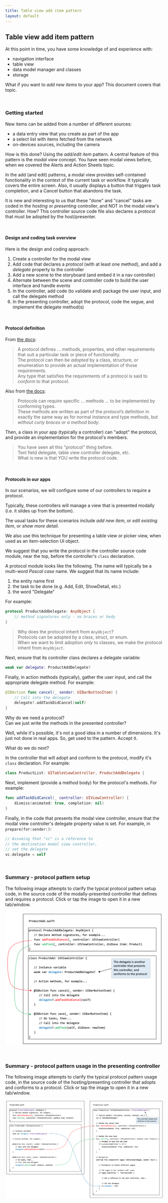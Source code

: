 ```yaml
---
title: Table view add item pattern
layout: default
---
```


## Table view add item pattern

At this point in time, you have some knowledge of and experience with:
* navigation interface  
* table view  
* data model manager and classes  
* storage  

What if you want to *add new items* to your app? This document covers that topic. 

<br>

### Getting started

New items can be added from a number of different sources:
* a data entry view that you create as part of the app
* a select list with items fetched from the network
* on-devices sources, including the camera

How is this done? Using the *add/edit item* pattern. A central feature of this pattern is the *modal view* concept. You have seen modal views before, when we covered the Alerts and Action Sheets topic. 

In the add (and edit) patterns, a modal view provides self-contained functionality in the context of the current task or workflow. It typically covers the entire screen. Also, it usually displays a button that triggers task completion, and a Cancel button that abandons the task. 

It is new and interesting to us that these "done" and "cancel" tasks are coded in the *hosting* or *presenting* controller, and NOT in the modal view's controller. How? This controller source code file also declares a *protocol* that must be adopted by the host/presenter. 

<br>

#### Design and coding task overview

Here is the design and coding approach:

1. Create a controller for the modal view
2. Add code that declares a *protocol* (with at least one method), and add a *delegate* property to the controller
3. Add a new scene to the storyboard (and embed it in a nav controller)
4. Alternate between the scene and controller code to build the user interface and handle events
5. In the controller, add code (to validate and) package the user input, and call the delegate method
6. In the presenting controller, adopt the protocol, code the segue, and implement the delegate method(s)

<br>

#### Protocol definition

From [the docs](https://docs.swift.org/swift-book/LanguageGuide/Protocols.html):

> A protocol defines ... methods, properties, and other requirements that suit a particular task or piece of functionality.  
> The protocol can then be *adopted* by a class, structure, or enumeration to provide an actual implementation of those requirements.  
> Any type that satisfies the requirements of a protocol is said to *conform* to that protocol.

Also from [the docs](https://docs.swift.org/swift-book/LanguageGuide/Protocols.html#ID270):

> Protocols can require specific ... methods ... to be implemented by conforming types.  
> These methods are written as part of the protocol’s definition in exactly the same way as for normal instance and type methods, but *without curly braces or a method body*.

Then, a class in your app (typically a controller) can "adopt" the protocol, and provide an implementation for the protocol's members.

> You have seen all this "protocol" thing before.  
> Text field delegate, table view controller delegate, etc.  
> What is new is that YOU write the protocol code.  

<br>

#### Protocols in our apps 

In our scenarios, we will configure some of our controllers to require a protocol. 

Typically, these controllers will manage a view that is presented modally (i.e. it slides up from the bottom). 

The usual tasks for these scenarios include *add new item*, or *edit existing item*, or *show more detail*. 

We also use this technique for presenting a table view or picker view, when used as an item-selection UI object. 

We suggest that you write the protocol in the controller source code module, near the top, before the controller's `class` declaration. 

A protocol module looks like the following. The name will typically be a multi-word *Pascal case* name. We suggest that its name include: 
1. the entity name first
1. the task to be done (e.g. Add, Edit, ShowDetail, etc.)
1. the word "Delegate" 

For example:

```swift
protocol ProductAddDelegate: AnyObject {
	// method signatures only - no braces or body
}
```

> Why does the protocol inherit from `AnyObject`?  
> Protocols can be adopted by a class, struct, or enum.  
> When we want to limit adoption *only* to classes, we make the protocol inherit from `AnyObject`. 

Next, ensure that its controller class declares a delegate variable:

```swift
weak var delegate: ProductAddDelegate?
```

Finally, in action methods (typically), gather the user input, and call the appropriate delegate method. For example:

```swift
@IBAction func cancel(_ sender: UIBarButtonItem) {
    // Call into the delegate
    delegate?.addTaskDidCancel(self)
}
```

Why do we need a protocol?  
Can we just write the methods in the presented controller?  

Well, while it's possible, it's not a good idea in a number of dimensions. It's just not done in real apps. So, get used to the pattern. Accept it.

What do we do next?

In the controller that will adopt and conform to the protocol, modify it's `class` declaration. For example: 

```swift
class ProductList: UITableViewController, ProductAddDelegate {
```

Next, implement (provide a method body) for the protocol's methods. For example:

```swift
func addTaskDidCancel(_ controller: UIViewController) {
    dismiss(animated: true, completion: nil)
}
```

Finally, in the code that presents the modal view controller, ensure that the modal view controller's delegate property value is set. For example, in `prepare(for:sender:)`:

```swift
// Assuming that "vc" is a reference to
// the destination modal view controller, 
// set the delegate 
vc.delegate = self
```

<br>

### Summary - protocol pattern setup

The following image attempts to clarify the typical protocol pattern setup code, in the source code of the modally-presented controller that defines and requires a protocol. Click or tap the image to open it in a new tab/window. 

<a href="https://dps923.ca/media/protocol-pattern-setup.png" target="_blank"><img src="/media/protocol-pattern-setup.png" alt="Protocol pattern setup" /></a>

<br>

### Summary - protocol pattern usage in the presenting controller

The following image attempts to clarify the typical protocol pattern usage code, in the source code of the hosting/presenting controller that adopts and conforms to a protocol. Click or tap the image to open it in a new tab/window. 

<a href="https://dps923.ca/media/protocol-pattern-controller.png" target="_blank"><img src="/media/protocol-pattern-controller.png" alt="Protocol pattern setup" /></a>

<br>
